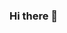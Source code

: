 ### Hi there 👋

<!--
**JosephMumo/JosephMumo** is a ✨ _special_ ✨ repository because its `README.md` (this file) appears on your GitHub profile.

Here are some ideas to get you started:

- 🔭 I’m currently working on improving my frontend development skills and ux ui design
- 🌱 I’m currently learning c programming, python and Javascript
- 👯 I’m looking to collaborate on mernstack projects
- 🤔 I’m looking for help with react and node.js
- 💬 Ask me about front end web development
- 📫 How to reach me: LinkedIn Joseph Mumo
- 😄 Pronouns: He
- ⚡ Fun fact: Curiosity got me into Tech
-->
